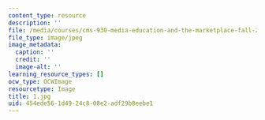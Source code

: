 ```yaml
---
content_type: resource
description: ''
file: /media/courses/cms-930-media-education-and-the-marketplace-fall-2001/454ede561d4924c808e2adf29b8eebe1_1.jpg
file_type: image/jpeg
image_metadata:
  caption: ''
  credit: ''
  image-alt: ''
learning_resource_types: []
ocw_type: OCWImage
resourcetype: Image
title: 1.jpg
uid: 454ede56-1d49-24c8-08e2-adf29b8eebe1
---
```


